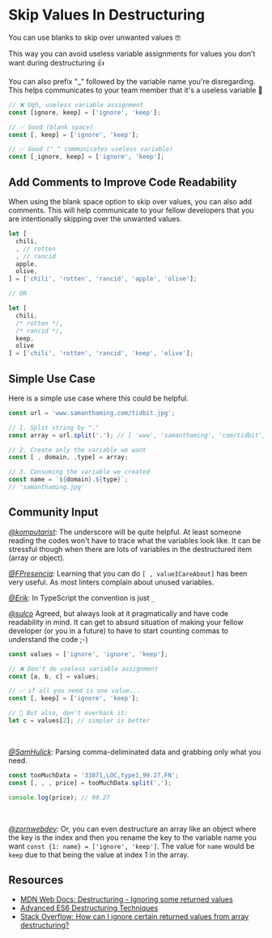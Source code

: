 # Skip Values In Destructuring

You can use blanks to skip over unwanted values 🤓

This way you can avoid useless variable assignments for values you don’t want during destructuring 👍

You can also prefix "\_" followed by the variable name you're disregarding. This helps communicates to your team member that it's a useless variable 🤝

```javascript
// ❌ Ugh, useless variable assignment
const [ignore, keep] = ['ignore', 'keep'];

// ✅ Good (blank space)
const [, keep] = ['ignore', 'keep'];

// ✅ Good ("_" communicates useless variable)
const [_ignore, keep] = ['ignore', 'keep'];
```

## Add Comments to Improve Code Readability

When using the blank space option to skip over values, you can also add comments. This will help communicate to your fellow developers that you are intentionally skipping over the unwanted values.

<!-- prettier-ignore -->
```js
let [
  chili,
  , // rotten
  , // rancid
  apple,
  olive,
] = ['chili', 'rotten', 'rancid', 'apple', 'olive'];

// OR

let [
  chili,
  /* rotten */,
  /* rancid */,
  keep,
  olive
] = ['chili', 'rotten', 'rancid', 'keep', 'olive'];
```

## Simple Use Case

Here is a simple use case where this could be helpful.

<!-- prettier-ignore -->
```javascript
const url = 'www.samanthaming.com/tidbit.jpg';

// 1. Split string by "."
const array = url.split('.'); // [ 'www', 'samanthaming', 'com/tidbit', 'jpg' ]

// 2. Create only the variable we want
const [ , domain, ,type] = array;

// 3. Consuming the variable we created
const name = `${domain}.${type}`;
// 'samanthaming.jpg'
```

## Community Input

_[@komputarist](https://twitter.com/komputarist/status/1231469117816877056?s=20):_ The underscore will be quite helpful. At least someone reading the codes won't have to trace what the variables look like. It can be stressful though when there are lots of variables in the destructured item (array or object).

_[@FPresencia](https://twitter.com/FPresencia/status/1231509593064398854?s=20):_ Learning that you can do `[ , valueICareAbout]` has been very useful. As most linters complain about unused variables.

_[@Erik](https://twitter.com/ErikSjaastad/status/1231332363818287105?s=20):_ In TypeScript the convention is just `_`

_[@sulco](https://twitter.com/sulco/status/990952399060832257)_ Agreed, but always look at it pragmatically and have code readability in mind. It can get to absurd situation of making your fellow developer (or you in a future) to have to start counting commas to understand the code ;-)

```javascript
const values = ['ignore', 'ignore', 'keep'];

// ❌ Don't do useless variable assignment
const [a, b, c] = values;

// ✅ if all you need is one value...
const [, keep] = ['ignore', 'keep'];

// 🦄 But also, don't overhack it:
let c = values[2]; // simpler is better
```

<br>

_[@SamHulick](https://twitter.com/SamHulick):_ Parsing comma-deliminated data and grabbing only what you need.

```js
const tooMuchData = '33871,LOC,type1,99.27,FN';
const [, , , price] = tooMuchData.split(',');

console.log(price); // 99.27
```

<br>

_[@zornwebdev](https://twitter.com/zornwebdev/status/1231595452254085120?s=21):_ Or, you can even destructure an array like an object where the key is the index and then you rename the key to the variable name you want `const {1: name} = ['ignore', 'keep']`. The value for `name` would be `keep` due to that being the value at index 1 in the array.

## Resources

- [MDN Web Docs: Destructuring - Ignoring some returned values](https://developer.mozilla.org/en-US/docs/Web/JavaScript/Reference/Operators/Destructuring_assignment#Ignoring_some_returned_values)
- [Advanced ES6 Destructuring Techniques](http://untangled.io/advanced-es6-destructuring-techniques/)
- [Stack Overflow: How can I ignore certain returned values from array destructuring?](https://stackoverflow.com/questions/46775128/how-can-i-ignore-certain-returned-values-from-array-destructuring)
